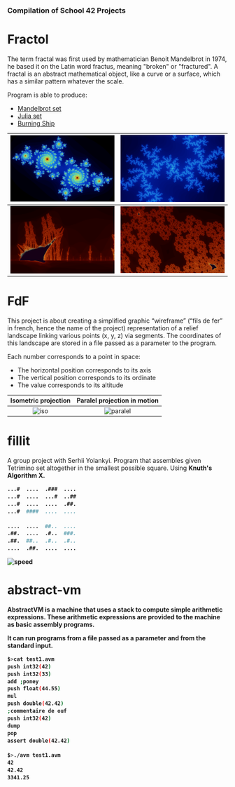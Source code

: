 ### Compilation of School 42 Projects

# Fractol

The term fractal was first used by mathematician Benoit Mandelbrot in 1974, he based it on the Latin word fractus, meaning "broken" or "fractured".
A fractal is an abstract mathematical object, like a curve or a surface, which has a similar pattern whatever the scale.

Program is able to produce:
- [Mandelbrot set](https://en.wikipedia.org/wiki/Mandelbrot_set)
- [Julia set](https://en.wikipedia.org/wiki/Julia_set)
- [Burning Ship](https://en.wikipedia.org/wiki/Burning_Ship_fractal)

![julia](https://github.com/vrudyka/fractol/blob/master/screenshots/fractal3.png) | ![julia](https://github.com/vrudyka/fractol/blob/master/screenshots/fractal0.png)
:-------------------------:|:-------------------------:
![burning](https://github.com/vrudyka/fractol/blob/master/screenshots/fractal4.png) | ![burning](https://github.com/vrudyka/fractol/blob/master/screenshots/fractal2.png)


# FdF

This project is about creating a simplified graphic “wireframe” (“fils de fer” in french,
hence the name of the project) representation of a relief landscape linking various points
(x, y, z) via segments. The coordinates of this landscape are stored in a file passed as
a parameter to the program.

Each number corresponds to a point in space:
- The horizontal position corresponds to its axis
- The vertical position corresponds to its ordinate
- The value corresponds to its altitude

| Isometric projection | Paralel projection in motion |
:-----------------------:|:-------------------------:
![iso](https://github.com/vrudyka/fdf/blob/master/img/elem.png) | ![paralel](https://github.com/vrudyka/fdf/blob/master/img/anim.gif)


# fillit

A group project with Serhii Yolankyi.
Program that assembles given Tetrimino set altogether in the smallest possible square. Using <b>Knuth's Algorithm X<b/>.

```bash
...#  ....  .###  ....
...#  ....  ...#  ..##
...#  ....  ....  .##.
...#  ####  ....  ....

....  ....  ##..  ....
.##.  ....  .#..  ###.
.##.  ##..  .#..  .#..
....  .##.  ....  ....
```

![speed](https://github.com/vrudyka/fillit/blob/master/screenshot.png)


# abstract-vm
  
AbstractVM is a machine that uses a stack to compute simple arithmetic expressions.
These arithmetic expressions are provided to the machine as basic assembly programs.

It can run programs from a file passed as a parameter and from the standard input.

```bash
$>cat test1.avm
push int32(42)
push int32(33)
add ;poney
push float(44.55)
mul
push double(42.42)
;commentaire de ouf
push int32(42)
dump
pop
assert double(42.42)

$>./avm test1.avm 
42
42.42
3341.25
```
